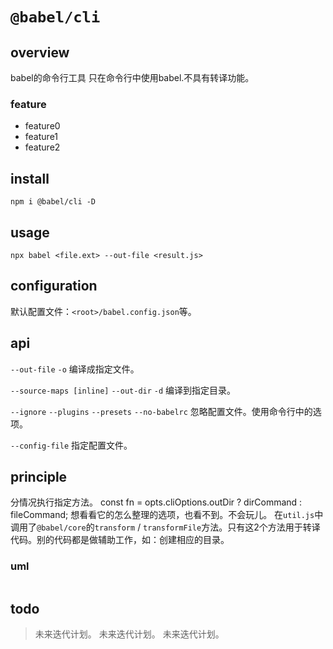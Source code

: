 # `@babel/cli`

## overview
babel的命令行工具
只在命令行中使用babel.不具有转译功能。

### feature
- feature0
- feature1
- feature2

## install
`npm i @babel/cli -D`

## usage
```
npx babel <file.ext> --out-file <result.js>
```

## configuration
默认配置文件：`<root>/babel.config.json`等。

## api
`--out-file` `-o`
编译成指定文件。

`--source-maps [inline]`
`--out-dir` `-d`
编译到指定目录。

`--ignore`
`--plugins`
`--presets`
`--no-babelrc`
忽略配置文件。使用命令行中的选项。

`--config-file`
指定配置文件。

## principle
分情况执行指定方法。
const fn = opts.cliOptions.outDir ? dirCommand : fileCommand;
想看看它的怎么整理的选项，也看不到。不会玩儿。
在`util.js`中调用了`@babel/core`的`transform` / `transformFile`方法。只有这2个方法用于转译代码。别的代码都是做辅助工作，如：创建相应的目录。

### uml
```
```

## todo
> 未来迭代计划。
> 未来迭代计划。
> 未来迭代计划。